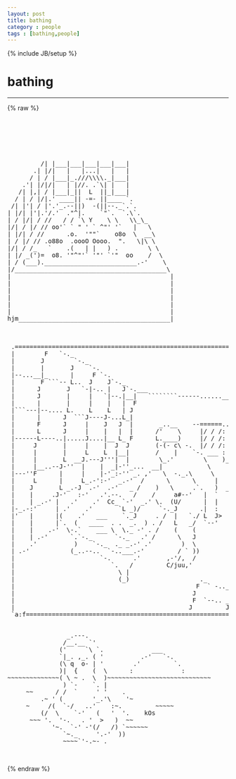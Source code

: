 ```yaml
---
layout: post
title: bathing
category : people
tags : [bathing,people]
---
```

{% include JB/setup %}
# bathing
---
{% raw %}
<pre>






         /| |___|___|___|___|___|            
       .| |/|   |   |...|   |   |            
      / | / |___|_.///\\\\._|___|            
    .&#039;| |/|/|   | |//. .`\| |   |            
   /| |,| / |___|_||  L  ||_|___|            
  / | / |/|.&#039; ____|| -=- ||____ `.           
 /| |&#039;| / |&#039;.&#039;_.--||)  -(||--._`.`.          
| |/| |&#039;|.&#039;/.&#039;  .&quot;^|.    `&quot;`.  `.\`.         
| / |/| / //   / / `\ Y    \ \   \\_\_       
|/| / |/ // oo&#039;` ` &quot; &#039; ` ^&quot;&#039; &#039;`   |   \      
| |/| / //      .o.  &#039;&quot;&quot;`    o8o  \  __\     
| / |/ // .o88o  .oooO Oooo.  &quot;.   \|\ \     
|/| / /_   `    .(   | |   ) .        \ \    
| |/ _(&#039;)=  o8. &#039;&quot;^&quot;&#039;` &#039;&quot;&#039; `&#039;&quot;  oo    /  \   
| / (___)._________________________.-&#039;    \  
|/_________________________________________\ 
|                                           |
|                                           |
|                                           |
|                                           |
|                                           |
|                                           |
hjm_________________________________________|



 .========================================================================.
 |        F   `-._                                                       J|
 |       J        `-._                                                   F|
 |       |       J    `-.                                                L|
 |--...__|_      |     F `-.                                            J |
 |       F ```-- L..  J    J`-._                                        | |
 |      J       J   `-|-.. |   J`-.___                                  L |
 |      J       |     |   `|--.|__|   ````````------......_______...--- F |
 |      |       |     |    |   |  F                                    J  |
 |```---|--.... L.    L    L   | J                                     |  |
 |      |      J  ```J----J-...L_|                                     |  |
 |      F      J     |    J   J  |       _..__    --======..______     |  |
 |      L      J     |    |   |  |      /&#039;    \     |/ / /:   ||       &#039;  |
 |------L----..|.....J....|__ L_ F      L.____)     |/ / /:   ||       |  |
 |     J       |     |    |  J  J       (-(- c\ -.  |/ / /:   ||       |  |
 |     |       |     L    L  |__|       /    |    `-. ___ :   ||       F  |
 |     |       L  __J.---J&#039;&#039;&#039;|  |        \_.&#039;        \    )___|&#039;          |
 |     |__..--J-&#039;&#039;  |    |  _|-&#039;&#039;_...  __|            \               J   |
 |---&#039;&#039;F      |     |    |-&#039;_:-&#039;&#039; _. ,&#039;   \  -._.\     \              ,   |
 |     L      |     L_.-&#039;:-&#039;  _.-&#039;  /      \      \     |             |   |
 |    J       L _.-J  .-&#039;  .-&#039;   _ /    )   \     .`.   )  _          |   |
 |    |     .J-&#039;   :-&#039;   .&#039;.--.   /    /     a#--&#039;   |  `   ```----...&#039;   |
 |    | _.-&#039; |   .&#039;    .&#039;  Cc_ `-&#039;  _.&#039; \.  (U/      |  |             |   |
 |-_.-:&#039;     | .&#039;    .&#039;       `L _)/     `-._J      .|  :             J   |
 |&#039;   |      |(    .&#039;   ___    `._J     . /  |   `./ L  J&gt;             L  |
 |    |      |`.  (   ____  . .  _.  ) . /   L   _/  `--&#039;              J  |
 |    |    .-&#039;  \-.`    ___ \  \._ -&#039; . /    (    (                    `L |
 |    | .-&#039;      `.`-._      `-._   .&#039; /      \   J                     ` |
 |    .&#039;          )    `-._  ._ _.-&#039; .&#039;        )  \                      `|
 | .-&#039;           (_..--..  `-..___.-&#039;         / ` ))                      |
 |                       `-.      .&#039;       ,-&#039;/,  /                       |
 |                          `.   /         C/juu,&#039;                        |
 |                            \ |                                         |
 |                            (_)                   ._                    |
 |                                                 F  ` -..__             |
 |                                                J         | `-- .__     |
 |                                                F  `--.. _F       |`--..|
 |                                               J         J `--..__|_    |
 `a:f=====================================================================&#039;


                _.---.
               /__.__ `&#039;
              (&#039;     `\ `.             ___
              `|_. ,_. ( &#039;          .-&#039;   `-.
              (\ q  o- | &#039;        .&#039;         `.
              )|  {    (  \      :             :
~~~~~~~~~~~~~~( \ ~ .  \  )~~~~~~~~~~~~~~~~~~~~~~~~~~~~
               ) `-    `. |
     ~~      / /  `     &#039; &#039;    .
         .~ &#039; (        &#039;_.&#039;\    &#039;~
     ~     /(  `-/   ..&#039;    :~.         ~~~~~
         (/  \    `-&#039;   (   &#039;  &#039;.    kOs
      ~~~ &#039;.  &#039;-.   . &#039;  &gt;   )  ~~
            &#039;~.  `-&#039; -&#039;(/   /) `~~~~~~
               `~._     &#039;.-&#039;  ))
               ~~~~`&#039;-.~- .

 </pre>
{% endraw %}
